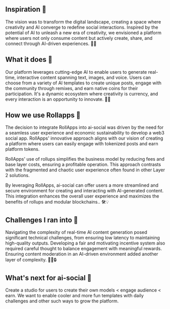 ## Inspiration 🌟

The vision was to transform the digital landscape, creating a space where creativity and AI converge to redefine social interactions. Inspired by the potential of AI to unleash a new era of creativity, we envisioned a platform where users not only consume content but actively create, share, and connect through AI-driven experiences. 🎨🤖

## What it does 🚀

Our platform leverages cutting-edge AI to enable users to generate real-time, interactive content spanning text, images, and voice. Users can choose from a variety of AI templates to create unique posts, engage with the community through remixes, and earn native coins for their participation. It's a dynamic ecosystem where creativity is currency, and every interaction is an opportunity to innovate. 💬🎁

## How we use Rollapps 🔨

The decision to integrate RollApps into ai-social was driven by the need for a seamless user experience and economic sustainability to develop a web3 social app. RollApps' innovative approach aligns with our vision of creating a platform where users can easily engage with tokenized posts and earn platform tokens.

RollApps' use of rollups simplifies the business model by reducing fees and base layer costs, ensuring a profitable operation. This approach contrasts with the fragmented and chaotic user experience often found in other Layer 2 solutions.

By leveraging RollApps, ai-social can offer users a more streamlined and secure environment for creating and interacting with AI-generated content. This integration enhances the overall user experience and maximizes the benefits of rollups and modular blockchains.. 🛠️💡

## Challenges I ran into 🚧

Navigating the complexity of real-time AI content generation posed significant technical challenges, from ensuring low latency to maintaining high-quality outputs. Developing a fair and motivating incentive system also required careful thought to balance engagement with meaningful rewards. Ensuring content moderation in an AI-driven environment added another layer of complexity. 🤹‍♂️🔒

## What's next for ai-social 🔮

Create a studio for users to create their own models < engage audience < earn. We want to enable cooler and more fun templates with daily challenges and other such ways to grow the platform.
